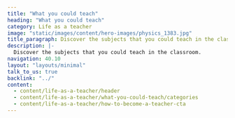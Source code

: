 ```yaml
---
title: "What you could teach"
heading: "What you could teach"
category: Life as a teacher
image: "static/images/content/hero-images/physics_1383.jpg"
title_paragraph: Discover the subjects that you could teach in the classroom. 
description: |-
  Discover the subjects that you could teach in the classroom.
navigation: 40.10
layout: "layouts/minimal"
talk_to_us: true
backlink: "../"
content:
  - content/life-as-a-teacher/header
  - content/life-as-a-teacher/what-you-could-teach/categories
  - content/life-as-a-teacher/how-to-become-a-teacher-cta
---
```

